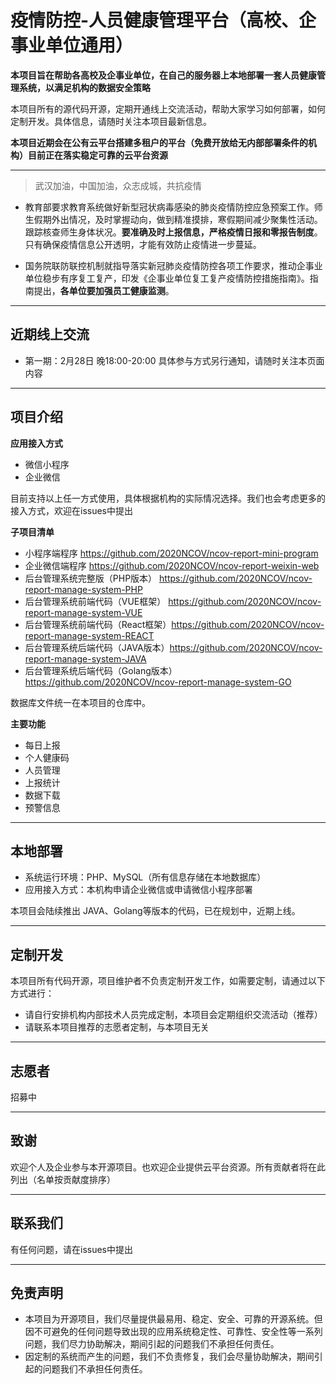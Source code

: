 # 疫情防控-人员健康管理平台（高校、企事业单位通用）

**本项目旨在帮助各高校及企事业单位，在自己的服务器上本地部署一套人员健康管理系统，以满足机构的数据安全策略**

本项目所有的源代码开源，定期开通线上交流活动，帮助大家学习如何部署，如何定制开发。具体信息，请随时关注本项目最新信息。

**本项目近期会在公有云平台搭建多租户的平台（免费开放给无内部部署条件的机构）目前正在落实稳定可靠的云平台资源**
___

> 武汉加油，中国加油，众志成城，共抗疫情

+ 教育部要求教育系统做好新型冠状病毒感染的肺炎疫情防控应急预案工作。师生假期外出情况，及时掌握动向，做到精准摸排，寒假期间减少聚集性活动。跟踪核查师生身体状况。**要准确及时上报信息，严格疫情日报和零报告制度**。只有确保疫情信息公开透明，才能有效防止疫情进一步蔓延。

+ 国务院联防联控机制就指导落实新冠肺炎疫情防控各项工作要求，推动企事业单位稳步有序复工复产，印发《企事业单位复工复产疫情防控措施指南》。指南提出，**各单位要加强员工健康监测**。
___

## 近期线上交流

+ 第一期：2月28日 晚18:00-20:00   具体参与方式另行通知，请随时关注本页面内容
___
## 项目介绍
**应用接入方式**
* 微信小程序
* 企业微信

目前支持以上任一方式使用，具体根据机构的实际情况选择。我们也会考虑更多的接入方式，欢迎在issues中提出

**子项目清单**
* 小程序端程序  https://github.com/2020NCOV/ncov-report-mini-program
* 企业微信端程序  https://github.com/2020NCOV/ncov-report-weixin-web
* 后台管理系统完整版（PHP版本） https://github.com/2020NCOV/ncov-report-manage-system-PHP
* 后台管理系统前端代码（VUE框架） https://github.com/2020NCOV/ncov-report-manage-system-VUE
* 后台管理系统前端代码（React框架）https://github.com/2020NCOV/ncov-report-manage-system-REACT
* 后台管理系统后端代码（JAVA版本）https://github.com/2020NCOV/ncov-report-manage-system-JAVA
* 后台管理系统后端代码（Golang版本）https://github.com/2020NCOV/ncov-report-manage-system-GO

数据库文件统一在本项目的仓库中。

**主要功能**
* 每日上报
* 个人健康码
* 人员管理
* 上报统计
* 数据下载
* 预警信息
___
## 本地部署
* 系统运行环境：PHP、MySQL（所有信息存储在本地数据库）
* 应用接入方式：本机构申请企业微信或申请微信小程序部署

本项目会陆续推出 JAVA、Golang等版本的代码，已在规划中，近期上线。
___
## 定制开发
本项目所有代码开源，项目维护者不负责定制开发工作，如需要定制，请通过以下方式进行：
+ 请自行安排机构内部技术人员完成定制，本项目会定期组织交流活动（推荐）
+ 请联系本项目推荐的志愿者定制，与本项目无关
___
## 志愿者
招募中
___
## 致谢
欢迎个人及企业参与本开源项目。也欢迎企业提供云平台资源。所有贡献者将在此列出（名单按贡献度排序）
___
## 联系我们
有任何问题，请在issues中提出
___
## 免责声明
+ 本项目为开源项目，我们尽量提供最易用、稳定、安全、可靠的开源系统。但因不可避免的任何问题导致出现的应用系统稳定性、可靠性、安全性等一系列问题，我们尽力协助解决，期间引起的问题我们不承担任何责任。
+ 因定制的系统而产生的问题，我们不负责修复，我们会尽量协助解决，期间引起的问题我们不承担任何责任。
